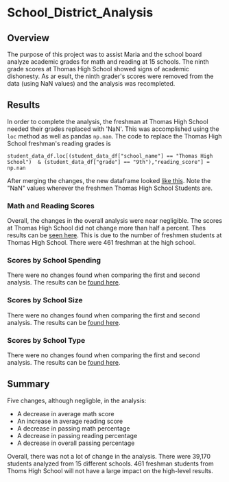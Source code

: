 # School_District_Analysis

## Overview
The purpose of this project was to assist Maria and the school board analyze academic grades for math and reading at 15 schools. The ninth grade scores at Thomas High School showed signs of academic dishonesty. As ar esult, the ninth grader's scores were removed from the data (using NaN values) and the analysis was recompleted.

## Results
In order to complete the analysis, the freshman at Thomas High School needed their grades replaced with 'NaN'. This was accomplished using the `loc` method as well as pandas `np.nan`. The code to replace the Thomas High School freshman's reading grades is 

`student_data_df.loc[(student_data_df["school_name"] == "Thomas High School") 
& (student_data_df["grade"] == "9th"),"reading_score"] = np.nan`


After merging the changes, the new dataframe looked [like this](Resources/Removal_THS_Freshman.png). Note the "NaN" values wherever the freshmen Thomas High School Students are.

### Math and Reading Scores
Overall, the changes in the overall analysis were near negligible. The scores at Thomas High School did not change more than half a percent. Thes results can be [seen here](Resources/Percent_Changes.png). This is due to the number of freshmen students at Thomas High School. There were 461 freshman at the high school.

### Scores by School Spending
There were no changes found when comparing the first and second analysis.
The results can be [found here](Resources/Scores_School_Spending.png).

### Scores by School Size
There were no changes found when comparing the first and second analysis.
The results can be [found here](Resources/Scores_School_Size.png).

### Scores by School Type
There were no changes found when comparing the first and second analysis.
The results can be [found here](Resources/Scores_School_Type.png).



## Summary

Five changes, although negligble, in the analysis:
* A decrease in average math score
* An increase in average reading score
* A decrease in passing math percentage
* A decrease in passing reading percentage
* A decrease in overall passing percentage

Overall, there was not a lot of change in the analysis. There were 39,170 students analyzed from 15 different schools. 461 freshman students from Thoms High School will not have a large impact on the high-level results.